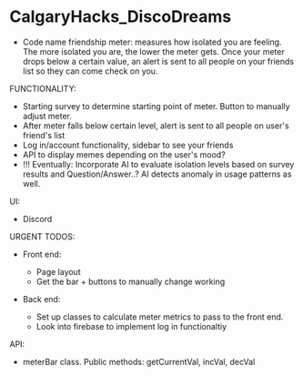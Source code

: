 # CalgaryHacks_DiscoDreams

- Code name friendship meter: measures how isolated you are feeling. The more isolated you are, the lower the meter gets. Once your meter drops below a certain value, an alert is sent to all people on your friends list so they can come check on you.


FUNCTIONALITY:
- Starting survey to determine starting point of meter. Button to manually adjust meter.
- After meter falls below certain level, alert is sent to all people on user's friend's list
- Log in/account functionality, sidebar to see your friends
- API to display memes depending on the user's mood?
- !!! Eventually: Incorporate AI to evaluate isolation levels based on survey results and Question/Answer..? AI detects anomaly in usage patterns as well.

UI:
- Discord 


URGENT TODOS:
- Front end: 
  - Page layout
  - Get the bar + buttons to manually change working

- Back end: 
  - Set up classes to calculate meter metrics to pass to the front end.
  - Look into firebase to implement log in functionaltiy


API:
- meterBar class. Public methods: getCurrentVal, incVal, decVal
